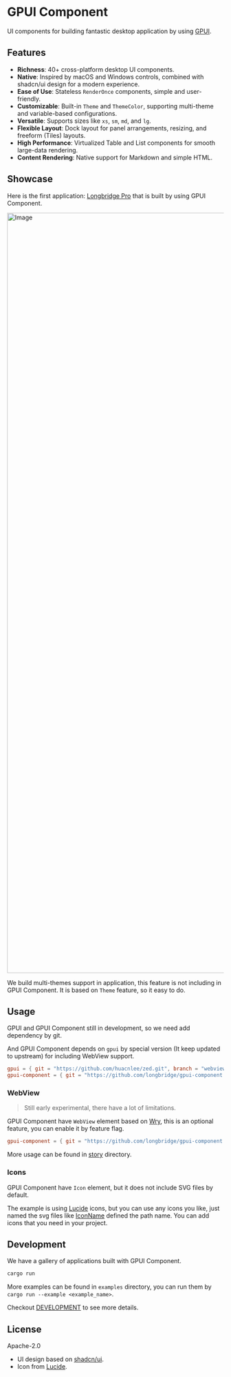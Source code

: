 # GPUI Component

UI components for building fantastic desktop application by using [GPUI](https://gpui.rs).

## Features

- **Richness**: 40+ cross-platform desktop UI components.
- **Native**: Inspired by macOS and Windows controls, combined with shadcn/ui design for a modern experience.
- **Ease of Use**: Stateless `RenderOnce` components, simple and user-friendly.
- **Customizable**: Built-in `Theme` and `ThemeColor`, supporting multi-theme and variable-based configurations.
- **Versatile**: Supports sizes like `xs`, `sm`, `md`, and `lg`.
- **Flexible Layout**: Dock layout for panel arrangements, resizing, and freeform (Tiles) layouts.
- **High Performance**: Virtualized Table and List components for smooth large-data rendering.
- **Content Rendering**: Native support for Markdown and simple HTML.

## Showcase

Here is the first application: [Longbridge Pro](https://longbridge.com/desktop) that is built by using GPUI Component.

<img width="1763" alt="Image" src="https://github.com/user-attachments/assets/3e2f4eb7-fd27-4343-b6dc-184465599e99" />

We build multi-themes support in application, this feature is not including in GPUI Component. It is based on `Theme` feature, so it easy to do.

## Usage

GPUI and GPUI Component still in development, so we need add dependency by git.

And GPUI Component depends on `gpui` by special version (It keep updated to upstream) for including WebView support.

```toml
gpui = { git = "https://github.com/huacnlee/zed.git", branch = "webview" }
gpui-component = { git = "https://github.com/longbridge/gpui-component.git" }
```

### WebView

> Still early experimental, there have a lot of limitations.

GPUI Component have `WebView` element based on [Wry](https://github.com/tauri-apps/wry), this is an optional feature, you can enable it by feature flag.

```toml
gpui-component = { git = "https://github.com/longbridge/gpui-component.git", features = ["webview"] }
```

More usage can be found in [story](https://github.com/longbridge/gpui-component/tree/main/crates/story) directory.

### Icons

GPUI Component have `Icon` element, but it does not include SVG files by default.

The example is using [Lucide](https://lucide.dev) icons, but you can use any icons you like, just named the svg files like [IconName](https://github.com/longbridge/gpui-component/blob/main/crates/ui/src/icon.rs#L86) defined the path name.
You can add icons that you need in your project.

## Development

We have a gallery of applications built with GPUI Component.

```bash
cargo run
```

More examples can be found in `examples` directory, you can run them by `cargo run --example <example_name>`.

Checkout [DEVELOPMENT](DEVELOPMENT) to see more details.

## License

Apache-2.0

- UI design based on [shadcn/ui](https://ui.shadcn.com).
- Icon from [Lucide](https://lucide.dev).
